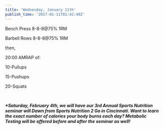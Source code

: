```yaml
---
title: 'Wednesday, January 11th'
publish_time: '2017-01-11T01:42:40Z'
---
```


Bench Press 8-8-8\@75% 1RM

Barbell Rows 8-8-8\@75% 1RM

then,

20:00 AMRAP of:

10-Pullups

15-Pushups

20-Squats

 

***\*Saturday, February 4th, we will have our 3rd Annual Sports
Nutrition seminar will Dawn from Sports Nutrition 2 Go in Cincinnati.
Want to learn the exact number of calories your body burns each day?
Metabolic Testing will be offered before and after the seminar as
well!***
